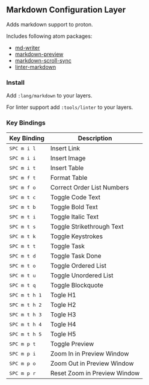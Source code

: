 ## Markdown Configuration Layer

Adds markdown support to proton.

Includes following atom packages:

- [md-writer](https://atom.io/packages/markdown-writer)
- [markdown-preview](https://atom.io/packages/markdown-preview)
- [markdown-scroll-sync](https://atom.io/packages/markdown-scroll-sync)
- [linter-markdown](https://atom.io/packages/linter-markdown)

### Install

Add `:lang/markdown` to your layers.

For linter support add `:tools/linter` to your layers.

### Key Bindings

Key Binding            | Description
-----------------------|-----------------------------
<kbd>SPC m i l</kbd>   | Insert Link
<kbd>SPC m i i</kbd>   | Insert Image
<kbd>SPC m i t</kbd>   | Insert Table
<kbd>SPC m f t</kbd>   | Format Table
<kbd>SPC m f o</kbd>   | Correct Order List Numbers
<kbd>SPC m t c</kbd>   | Toggle Code Text
<kbd>SPC m t b</kbd>   | Toggle Bold Text
<kbd>SPC m t i</kbd>   | Toggle Italic Text
<kbd>SPC m t s</kbd>   | Toggle Strikethrough Text
<kbd>SPC m t k</kbd>   | Toggle Keystrokes
<kbd>SPC m t t</kbd>   | Toggle Task
<kbd>SPC m t d</kbd>   | Toggle Task Done
<kbd>SPC m t o</kbd>   | Toggle Ordered List
<kbd>SPC m t u</kbd>   | Toggle Unordered List
<kbd>SPC m t q</kbd>   | Toggle Blockquote
<kbd>SPC m t h 1</kbd> | Togle H1
<kbd>SPC m t h 2</kbd> | Togle H2
<kbd>SPC m t h 3</kbd> | Togle H3
<kbd>SPC m t h 4</kbd> | Togle H4
<kbd>SPC m t h 5</kbd> | Togle H5
<kbd>SPC m p t</kbd>   | Toggle Preview
<kbd>SPC m p i</kbd>   | Zoom In in Preview Window
<kbd>SPC m p o</kbd>   | Zoom Out in Preview Window
<kbd>SPC m p r</kbd>   | Reset Zoom in Preview Window
